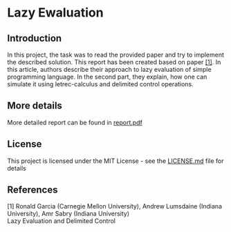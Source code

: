 # Lazy Ewaluation

## Introduction
In this project, the task was to read the provided paper and try to implement the described solution. This
report has been created based on paper [[1]](#1). 
In this article, authors describe their approach to lazy evaluation of simple programming language. In the second part, they explain, how one can simulate it using letrec-calculus and delimited control operations.

## More details
More detailed report can be found in [report.pdf](report.pdf)

## License

This project is licensed under the MIT License - see the [LICENSE.md](LICENSE.md) file for details

## References

<a id="1">[1]</a> 
Ronald Garcia (Carnegie Mellon University), Andrew Lumsdaine (Indiana University), Amr Sabry (Indiana University)  
Lazy Evaluation and Delimited Control
